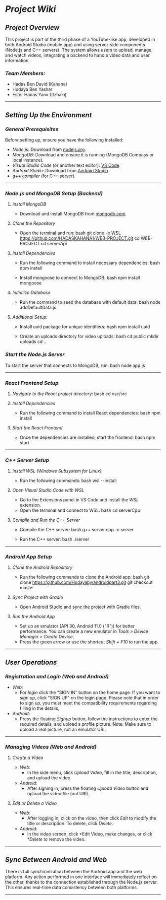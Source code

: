 # *Project Wiki*

## *Project Overview*
This project is part of the third phase of a YouTube-like app, developed in both Android Studio (mobile app) and using server-side components (Node.js and C++ servers). The system allows users to upload, manage, and watch videos, integrating a backend to handle video data and user information.

### *Team Members:*
- Hadas Ben David (Kahana)
- Hodaya Ben Yashar
- Ester Hadas Yanir (Itzhaki)

---

## *Setting Up the Environment*

### *General Prerequisites*
Before setting up, ensure you have the following installed:
- *Node.js*: Download from [nodejs.org](https://nodejs.org).
- *MongoDB*: Download and ensure it is running (MongoDB Compass or local instance).
- *Visual Studio Code* (or another text editor): [VS Code](https://code.visualstudio.com).
- *Android Studio*: Download from [Android Studio](https://developer.android.com/studio).
- *g++ compiler* (for C++ server).

---

### *Node.js and MongoDB Setup (Backend)*

1. *Install MongoDB*
   - Download and install MongoDB from [mongodb.com](https://www.mongodb.com).

2. *Clone the Repository*
   - Open the terminal and run:
     bash
     git clone -b WSL https://github.com/HADASKAHANA1/WEB-PROJECT.git
     cd WEB-PROJECT
     cd serverApi
     

3. *Install Dependencies*
   - Run the following command to install necessary dependencies:
     bash
     npm install
     
   - Install mongoose to connect to MongoDB:
     bash
     npm install mongoose
     

4. *Initialize Database*
   - Run the command to seed the database with default data:
     bash
     node addDefaultData.js
     

5. *Additional Setup:*
   - Install uuid package for unique identifiers:
     bash
     npm install uuid
     
   - Create an uploads directory for video uploads:
     bash
     cd public
     mkdir uploads
     cd ..
     

### *Start the Node.js Server*
To start the server that connects to MongoDB, run:
bash
node app.js


---

### *React Frontend Setup*

1. *Navigate to the React project directory:*
   bash
   cd vsc/src
   

2. *Install Dependencies*
   - Run the following command to install React dependencies:
     bash
     npm install
     

3. *Start the React Frontend*
   - Once the dependencies are installed, start the frontend:
     bash
     npm start
     

---

### *C++ Server Setup*

1. *Install WSL (Windows Subsystem for Linux)*
   - Run the following commands:
     bash
     wsl --install
     

2. *Open Visual Studio Code with WSL*
   - Go to the Extensions panel in VS Code and install the *WSL* extension.
   - Open the terminal and connect to WSL:
     bash
     cd serverCpp
     

3. *Compile and Run the C++ Server*
   - Compile the C++ server:
     bash
     g++ server.cpp -o server
     
   - Run the C++ server:
     bash
     ./server
     

---

### *Android App Setup*

1. *Clone the Android Repository*
   - Run the following commands to clone the Android app:
     bash
     git clone https://github.com/Hodayaby/androidpart3.git
     git checkout master
     

2. *Sync Project with Gradle*
   - Open Android Studio and sync the project with Gradle files.

3. *Run the Android App*
   - Set up an emulator (API 30, Android 11.0 ("R")) for better performance. You can create a new emulator in *Tools > Device Manager > Create Device*.
   - Press the green arrow or use the shortcut *Shift + F10* to run the app.

---

## *User Operations*

### *Registration and Login (Web and Android)*

   - *Web*: 
     - For *login* click the "SIGN IN" button on the home page.
If you want to *sign up*, click "SIGN UP" on the login page.
Please note that in order to sign up, you must meet the compatibility requirements regarding filling in the details,
   - *Android*: 
     - Press the floating *Signup* button, follow the instructions to enter the required details, and upload a profile picture. Note: Make sure to upload a real picture, not an emulator URI.


---

### *Managing Videos (Web and Android)*

1. *Create a Video*
   - *Web*: 
     - In the side menu, click *Upload Video*, fill in the title, description, and upload the video.
   - *Android*: 
     - After signing in, press the floating *Upload Video* button and upload the video file (not URI).

2. *Edit or Delete a Video*
   - *Web*: 
     - After logging in, click on the video, then click *Edit* to modify the title or description. To delete, click *Delete*.
   - *Android*: 
     - In the video screen, click *Edit Video, make changes, or click **Delete* to remove the video.

---

## *Sync Between Android and Web*
There is full synchronization between the Android app and the web platform. Any action performed in one interface will immediately reflect on the other, thanks to the connection established through the Node.js server. This ensures real-time data consistency between both platforms.

---
